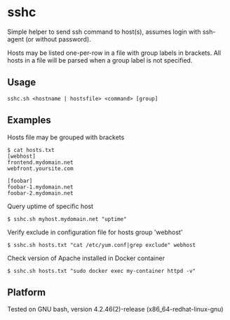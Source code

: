 # sshc
Simple helper to send ssh command to host(s), assumes login with ssh-agent (or without password).

Hosts may be listed one-per-row in a file with group labels in brackets. All hosts in a file will be parsed when a group label is not specified.

## Usage
```
sshc.sh <hostname | hostsfile> <command> [group]
```

## Examples
Hosts file may be grouped with brackets

```
$ cat hosts.txt
[webhost]
frontend.mydomain.net
webfront.yoursite.com

[foobar]
foobar-1.mydomain.net
foobar-2.mydomain.net
```

Query uptime of specific host

```
$ sshc.sh myhost.mydomain.net "uptime"
```

Verify exclude in configuration file for hosts group 'webhost'

```
$ sshc.sh hosts.txt "cat /etc/yum.conf|grep exclude" webhost
```

Check version of Apache installed in Docker container

```
$ sshc.sh hosts.txt "sudo docker exec my-container httpd -v"

```

## Platform
Tested on GNU bash, version 4.2.46(2)-release (x86_64-redhat-linux-gnu)
